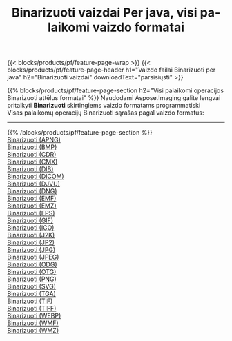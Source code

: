 ﻿---
title: Binarizuoti vaizdai Per java, visi palaikomi vaizdo formatai 
weight: 3920
url: /lt/java/binarize 
lang: lt
langdirlevel: 2
locales: zh-hans,ja,it,ru,de,es,fr,nl,id,lt,pl,pt,vi,tr,ko,zh-hant,ar,hi,th,sv,cs,uk,he
description: Naudodami Aspose.Imaging galite lengvai sukurti Binarizuoti vaizdus per java
---

{{< blocks/products/pf/feature-page-wrap >}}
{{< blocks/products/pf/feature-page-header h1="Vaizdo failai Binarizuoti per java" h2="Binarizuoti vaizdai" downloadText="parsisiųsti" >}}


{{% blocks/products/pf/feature-page-section  h2="Visi palaikomi operacijos Binarizuoti attēlus formatai" %}}
Naudodami Aspose.Imaging galite lengvai pritaikyti **Binarizuoti** skirtingiems vaizdo formatams programmatiski
<br/>
Visas palaikomų operacijų Binarizuoti sąrašas pagal vaizdo formatus:
<hr/>
{{% /blocks/products/pf/feature-page-section %}}
<div class="container-fluid productfamilypage bg-gray">
    <div class="convertypes bg-gray agp-content section">
        <div class="container">
		<div class="row other-converters">
		    <div class='col-md-2 other-converter remove-lp remove-rp'><a href="/imaging/lt/java/binarize/apng" >Binarizuoti (APNG)</a></div><div class='col-md-2 other-converter remove-lp remove-rp'><a href="/imaging/lt/java/binarize/bmp" >Binarizuoti (BMP)</a></div><div class='col-md-2 other-converter remove-lp remove-rp'><a href="/imaging/lt/java/binarize/cdr" >Binarizuoti (CDR)</a></div><div class='col-md-2 other-converter remove-lp remove-rp'><a href="/imaging/lt/java/binarize/cmx" >Binarizuoti (CMX)</a></div><div class='col-md-2 other-converter remove-lp remove-rp'><a href="/imaging/lt/java/binarize/dib" >Binarizuoti (DIB)</a></div><div class='col-md-2 other-converter remove-lp remove-rp'><a href="/imaging/lt/java/binarize/dicom" >Binarizuoti (DICOM)</a></div><div class='col-md-2 other-converter remove-lp remove-rp'><a href="/imaging/lt/java/binarize/djvu" >Binarizuoti (DJVU)</a></div><div class='col-md-2 other-converter remove-lp remove-rp'><a href="/imaging/lt/java/binarize/dng" >Binarizuoti (DNG)</a></div><div class='col-md-2 other-converter remove-lp remove-rp'><a href="/imaging/lt/java/binarize/emf" >Binarizuoti (EMF)</a></div><div class='col-md-2 other-converter remove-lp remove-rp'><a href="/imaging/lt/java/binarize/emz" >Binarizuoti (EMZ)</a></div><div class='col-md-2 other-converter remove-lp remove-rp'><a href="/imaging/lt/java/binarize/eps" >Binarizuoti (EPS)</a></div><div class='col-md-2 other-converter remove-lp remove-rp'><a href="/imaging/lt/java/binarize/gif" >Binarizuoti (GIF)</a></div><div class='col-md-2 other-converter remove-lp remove-rp'><a href="/imaging/lt/java/binarize/ico" >Binarizuoti (ICO)</a></div><div class='col-md-2 other-converter remove-lp remove-rp'><a href="/imaging/lt/java/binarize/j2k" >Binarizuoti (J2K)</a></div><div class='col-md-2 other-converter remove-lp remove-rp'><a href="/imaging/lt/java/binarize/jp2" >Binarizuoti (JP2)</a></div><div class='col-md-2 other-converter remove-lp remove-rp'><a href="/imaging/lt/java/binarize/jpg" >Binarizuoti (JPG)</a></div><div class='col-md-2 other-converter remove-lp remove-rp'><a href="/imaging/lt/java/binarize/jpeg" >Binarizuoti (JPEG)</a></div><div class='col-md-2 other-converter remove-lp remove-rp'><a href="/imaging/lt/java/binarize/odg" >Binarizuoti (ODG)</a></div><div class='col-md-2 other-converter remove-lp remove-rp'><a href="/imaging/lt/java/binarize/otg" >Binarizuoti (OTG)</a></div><div class='col-md-2 other-converter remove-lp remove-rp'><a href="/imaging/lt/java/binarize/png" >Binarizuoti (PNG)</a></div><div class='col-md-2 other-converter remove-lp remove-rp'><a href="/imaging/lt/java/binarize/svg" >Binarizuoti (SVG)</a></div><div class='col-md-2 other-converter remove-lp remove-rp'><a href="/imaging/lt/java/binarize/tga" >Binarizuoti (TGA)</a></div><div class='col-md-2 other-converter remove-lp remove-rp'><a href="/imaging/lt/java/binarize/tif" >Binarizuoti (TIF)</a></div><div class='col-md-2 other-converter remove-lp remove-rp'><a href="/imaging/lt/java/binarize/tiff" >Binarizuoti (TIFF)</a></div><div class='col-md-2 other-converter remove-lp remove-rp'><a href="/imaging/lt/java/binarize/webp" >Binarizuoti (WEBP)</a></div><div class='col-md-2 other-converter remove-lp remove-rp'><a href="/imaging/lt/java/binarize/wmf" >Binarizuoti (WMF)</a></div><div class='col-md-2 other-converter remove-lp remove-rp'><a href="/imaging/lt/java/binarize/wmz" >Binarizuoti (WMZ)</a></div>
                </div>
        </div>
    </div>
</div>
<br/>

